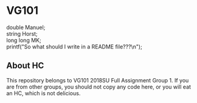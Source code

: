# VG101
double    Manuel;  
string    Horst;  
long long MK;  
printf("So what should I write in a README file???\n");  

## About HC
This repository belongs to VG101 2018SU Full Assignment Group 1. If you are from other groups, you should not copy any code here, or you will eat an HC, which is not delicious.
